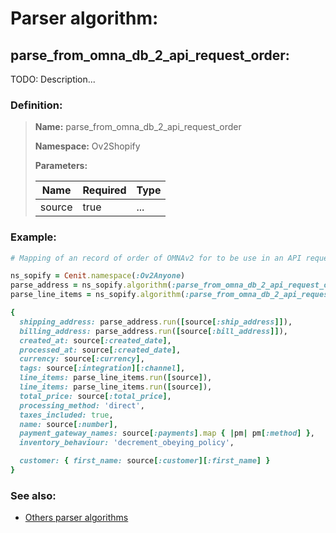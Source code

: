 # Parser algorithm:
 
## parse_from_omna_db_2_api_request_order:

TODO: Description...
    
### Definition:

> **Name:** parse_from_omna_db_2_api_request_order
> 
> **Namespace:** Ov2Shopify
>
> **Parameters:**
> 
> | Name | Required | Type |
> | --- | --- | --- |
> | source | true | ... |

### Example:
```RUBY
# Mapping of an record of order of OMNAv2 for to be use in an API request for an integration of this channel.

ns_sopify = Cenit.namespace(:Ov2Anyone)
parse_address = ns_sopify.algorithm(:parse_from_omna_db_2_api_request_order_address)
parse_line_items = ns_sopify.algorithm(:parse_from_omna_db_2_api_request_order_line_items)

{
  shipping_address: parse_address.run([source[:ship_address]]),
  billing_address: parse_address.run([source[:bill_address]]),
  created_at: source[:created_date],
  processed_at: source[:created_date],
  currency: source[:currency],
  tags: source[:integration][:channel],
  line_items: parse_line_items.run([source]),
  line_items: parse_line_items.run([source]),
  total_price: source[:total_price],
  processing_method: 'direct',
  taxes_included: true,
  name: source[:number],
  payment_gateway_names: source[:payments].map { |pm| pm[:method] },
  inventory_behaviour: 'decrement_obeying_policy',

  customer: { first_name: source[:customer][:first_name] }
}
```

### See also:
* [Others parser algorithms](overview?id=parse_from_omna_db_2_api_request_order)